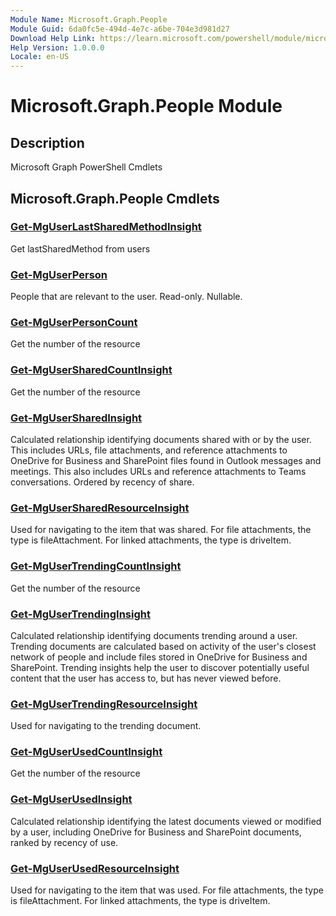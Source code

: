 ```yaml
---
Module Name: Microsoft.Graph.People
Module Guid: 6da0fc5e-494d-4e7c-a6be-704e3d981d27
Download Help Link: https://learn.microsoft.com/powershell/module/microsoft.graph.people
Help Version: 1.0.0.0
Locale: en-US
---
```


# Microsoft.Graph.People Module
## Description
Microsoft Graph PowerShell Cmdlets

## Microsoft.Graph.People Cmdlets
### [Get-MgUserLastSharedMethodInsight](Get-MgUserLastSharedMethodInsight.md)
Get lastSharedMethod from users

### [Get-MgUserPerson](Get-MgUserPerson.md)
People that are relevant to the user.
Read-only.
Nullable.

### [Get-MgUserPersonCount](Get-MgUserPersonCount.md)
Get the number of the resource

### [Get-MgUserSharedCountInsight](Get-MgUserSharedCountInsight.md)
Get the number of the resource

### [Get-MgUserSharedInsight](Get-MgUserSharedInsight.md)
Calculated relationship identifying documents shared with or by the user.
This includes URLs, file attachments, and reference attachments to OneDrive for Business and SharePoint files found in Outlook messages and meetings.
This also includes URLs and reference attachments to Teams conversations.
Ordered by recency of share.

### [Get-MgUserSharedResourceInsight](Get-MgUserSharedResourceInsight.md)
Used for navigating to the item that was shared.
For file attachments, the type is fileAttachment.
For linked attachments, the type is driveItem.

### [Get-MgUserTrendingCountInsight](Get-MgUserTrendingCountInsight.md)
Get the number of the resource

### [Get-MgUserTrendingInsight](Get-MgUserTrendingInsight.md)
Calculated relationship identifying documents trending around a user.
Trending documents are calculated based on activity of the user's closest network of people and include files stored in OneDrive for Business and SharePoint.
Trending insights help the user to discover potentially useful content that the user has access to, but has never viewed before.

### [Get-MgUserTrendingResourceInsight](Get-MgUserTrendingResourceInsight.md)
Used for navigating to the trending document.

### [Get-MgUserUsedCountInsight](Get-MgUserUsedCountInsight.md)
Get the number of the resource

### [Get-MgUserUsedInsight](Get-MgUserUsedInsight.md)
Calculated relationship identifying the latest documents viewed or modified by a user, including OneDrive for Business and SharePoint documents, ranked by recency of use.

### [Get-MgUserUsedResourceInsight](Get-MgUserUsedResourceInsight.md)
Used for navigating to the item that was used.
For file attachments, the type is fileAttachment.
For linked attachments, the type is driveItem.

